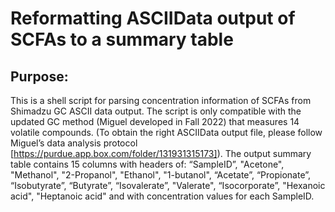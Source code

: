 # Reformatting ASCIIData output of SCFAs to a summary table
## Purpose:
This is a shell script for parsing concentration information of SCFAs from Shimadzu GC ASCII data output.
The script is only compatible with the updated GC method (Miguel developed in Fall 2022) that measures 14 volatile compounds. (To obtain the right ASCIIData output file, please follow Miguel’s data analysis protocol [https://purdue.app.box.com/folder/131931315173]). The output summary table contains 15 columns with headers of: “SampleID”, "Acetone", "Methanol", "2-Propanol", "Ethanol", "1-butanol", “Acetate”, “Propionate”, “Isobutyrate”, “Butyrate”, “Isovalerate”, "Valerate", “Isocorporate”, "Hexanoic acid", "Heptanoic acid" and with concentration values for each SampleID.
